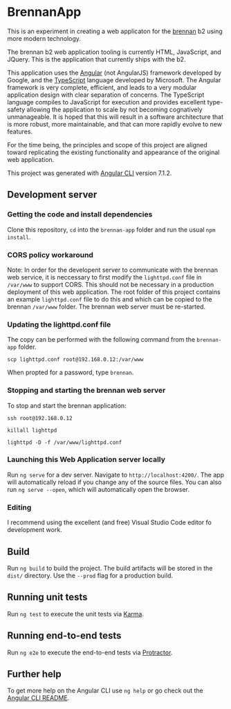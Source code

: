 # BrennanApp

This is an experiment in creating a web applicaton for the [brennan](https://www.brennan.co.uk/) b2 using more modern technology.

The brennan b2 web application tooling is currently HTML, JavaScript, and JQuery. This is the application that currently ships with the b2.

This application uses the [Angular](https://angular.io/) (not AngularJS) framework developed by Google, and the [TypeScript](https://www.typescriptlang.org/) language developed by Microsoft. The Angular framework is very complete, efficient, and leads to a very modular application design with clear separation of concerns. The TypeScript language compiles to JavaScript for execution and provides excellent type-safety allowing the application to scale by not becoming cognatively unmanageable.
It is hoped that this will result in a software architecture that is more robust, more maintainable, and that can more rapidly evolve to new features.

For the time being, the principles and scope of this project are aligned toward replicating the existing functionality and appearance of the original web application. 

This project was generated with [Angular CLI](https://github.com/angular/angular-cli) version 7.1.2.

## Development server

### Getting the code and install dependencies

Clone this repository, `cd` into the `brennan-app` folder and run the usual `npm install`.

### CORS policy workaround

Note: In order for the developent server to communicate with the brennan web service, it is neccessary to first modify the `lighttpd.conf` file in `/var/www` to support CORS. This should not be necessary in a production deployment of this web application. The root folder of this project contains an example `lighttpd.conf` file to do this and which can be copied to the brennan `/var/www` folder. The brennan web server must be re-started.

### Updating the lighttpd.conf file

The copy can be performed with the following command from the `brennan-app` folder. 

```
scp lighttpd.conf root@192.168.0.12:/var/www
```

When propted for a password, type `brennan`.

### Stopping and starting the brennan web server

To stop and start the brennan application:

```
ssh root@192.168.0.12
```

```
killall lighttpd
```

```
lighttpd -D -f /var/www/lighttpd.conf
```

### Launching this Web Application server locally

Run `ng serve` for a dev server. Navigate to `http://localhost:4200/`. The app will automatically reload if you change any of the source files.
You can also run `ng serve --open`, which will automatically open the browser.

### Editing

I recommend using the excellent (and free) Visual Studio Code editor fo development work.

## Build

Run `ng build` to build the project. The build artifacts will be stored in the `dist/` directory. Use the `--prod` flag for a production build.

## Running unit tests

Run `ng test` to execute the unit tests via [Karma](https://karma-runner.github.io).

## Running end-to-end tests

Run `ng e2e` to execute the end-to-end tests via [Protractor](http://www.protractortest.org/).

## Further help

To get more help on the Angular CLI use `ng help` or go check out the [Angular CLI README](https://github.com/angular/angular-cli/blob/master/README.md).
